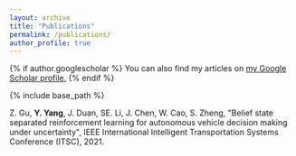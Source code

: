 ```yaml
---
layout: archive
title: "Publications"
permalink: /publications/
author_profile: true
---
```


{% if author.googlescholar %}
  You can also find my articles on <u><a href="{{author.googlescholar}}">my Google Scholar profile</a>.</u>
{% endif %}

{% include base_path %}

<!--
{% for post in site.publications reversed %}
  {% include archive-single.html %}
{% endfor %}
-->

Z. Gu, **Y. Yang**, J. Duan, SE. Li, J. Chen, W. Cao, S. Zheng, "Belief state separated reinforcement learning for autonomous vehicle decision making under uncertainty", IEEE International Intelligent Transportation Systems Conference (ITSC), 2021.
